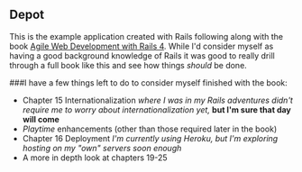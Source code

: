 Depot
-----

This is the example application created with Rails following along with the book 
[Agile Web Development with Rails 4](https://pragprog.com/book/rails4/agile-web-development-with-rails-4).
While I'd consider myself as having a good background knowledge of Rails it was good to really drill through
a full book like this and see how things *should* be done.

###I have a few things left to do to consider myself finished with the book:

- Chapter 15 Internationalization *where I was in my Rails adventures didn't require me to worry about
internationalization yet,* **but I'm sure that day will come**
- *Playtime* enhancements (other than those required later in the book)
- Chapter 16 Deployment *I'm currently using Heroku, but I'm exploring hosting on my "own" servers soon enough*
- A more in depth look at chapters 19-25 
